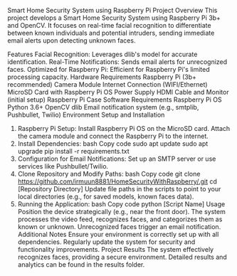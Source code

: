 Smart Home Security System using Raspberry Pi
Project Overview
This project develops a Smart Home Security System using Raspberry Pi 3b+ and OpenCV. It focuses on real-time facial recognition to differentiate between known individuals and potential intruders, sending immediate email alerts upon detecting unknown faces.

Features
Facial Recognition: Leverages dlib's model for accurate identification.
Real-Time Notifications: Sends email alerts for unrecognized faces.
Optimized for Raspberry Pi: Efficient for Raspberry Pi's limited processing capacity.
Hardware Requirements
Raspberry Pi (3b+ recommended)
Camera Module
Internet Connection (WIFI/Ethernet)
MicroSD Card with Raspberry Pi OS
Power Supply
HDMI Cable and Monitor (initial setup)
Raspberry Pi Case
Software Requirements
Raspberry Pi OS
Python 3.6+
OpenCV
dlib
Email notification system (e.g., smtplib, Pushbullet, Twilio)
Environment Setup and Installation
1. Raspberry Pi Setup:
Install Raspberry Pi OS on the MicroSD card.
Attach the camera module and connect the Raspberry Pi to the internet.
2. Install Dependencies:
bash
Copy code
sudo apt update
sudo apt upgrade
pip install -r requirements.txt
3. Configuration for Email Notifications:
Set up an SMTP server or use services like Pushbullet/Twilio.
4. Clone Repository and Modify Paths:
bash
Copy code
git clone https://github.com/irmuun8881/HomeSecurityWithRaspberry/.git
cd [Repository Directory]
Update file paths in the scripts to point to your local directories (e.g., for saved models, known faces data).
5. Running the Application:
bash
Copy code
python [Script Name]
Usage
Position the device strategically (e.g., near the front door).
The system processes the video feed, recognizes faces, and categorizes them as known or unknown.
Unrecognized faces trigger an email notification.
Additional Notes
Ensure your environment is correctly set up with all dependencies.
Regularly update the system for security and functionality improvements.
Project Results
The system effectively recognizes faces, providing a secure environment. Detailed results and analytics can be found in the results folder.
